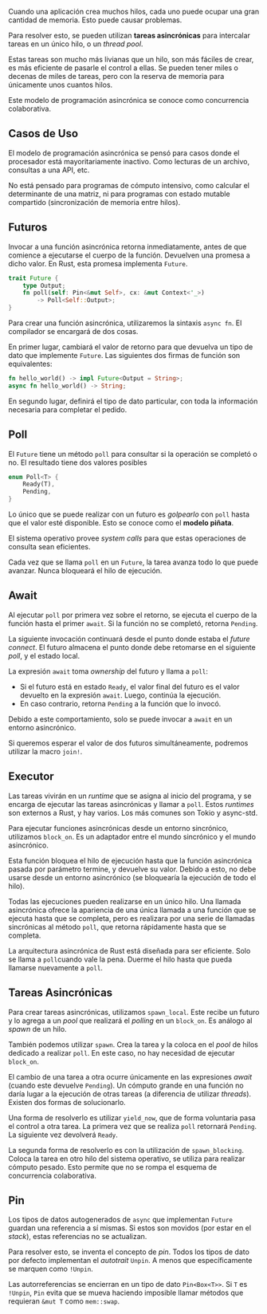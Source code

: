 Cuando una aplicación crea muchos hilos, cada uno puede ocupar una gran cantidad de memoria. Esto puede causar problemas.

Para resolver esto, se pueden utilizan **tareas asincrónicas** para intercalar tareas en un único hilo, o un *thread pool*.

Estas tareas son mucho más livianas que un hilo, son más fáciles de crear, es más eficiente de pasarle el control a ellas. Se pueden tener miles o decenas de miles de tareas, pero con la reserva de memoria para únicamente unos cuantos hilos.

Este modelo de programación asincrónica se conoce como concurrencia colaborativa.

## Casos de Uso

El modelo de programación asincrónica se pensó para casos donde el procesador está mayoritariamente inactivo. Como lecturas de un archivo, consultas a una API, etc.

No está pensado para programas de cómputo intensivo, como calcular el determinante de una matriz, ni para programas con estado mutable compartido (sincronización de memoria entre hilos).

## Futuros

Invocar a una función asincrónica retorna inmediatamente, antes de que comience a ejecutarse el cuerpo de la función. Devuelven una promesa a dicho valor. En Rust, esta promesa implementa `Future`.

```Rust
trait Future {
	type Output;
	fn poll(self: Pin<&mut Self>, cx: &mut Context<'_>) 
		-> Poll<Self::Output>;
}
```

Para crear una función asincrónica, utilizaremos la sintaxis `async fn`. El compilador se encargará de dos cosas.

En primer lugar, cambiará el valor de retorno para que devuelva un tipo de dato que implemente `Future`. Las siguientes dos firmas de función son equivalentes:

```Rust
fn hello_world() -> impl Future<Output = String>;
async fn hello_world() -> String;
```

En segundo lugar, definirá el tipo de dato particular, con toda la información necesaria para completar el pedido.

## Poll

El `Future` tiene un método `poll` para consultar si la operación se completó o no. El resultado tiene dos valores posibles

```Rust
enum Poll<T> {
	Ready(T),
	Pending,
}
```

Lo único que se puede realizar con un futuro es *golpearlo* con `poll` hasta que el valor esté disponible. Esto se conoce como el **modelo piñata**.

El sistema operativo provee *system calls* para que estas operaciones de consulta sean eficientes.

Cada vez que se llama `poll` en un `Future`, la tarea avanza todo lo que puede avanzar. Nunca bloqueará el hilo de ejecución.

## Await

Al ejecutar `poll` por primera vez sobre el retorno, se ejecuta el cuerpo de la función hasta el primer `await`. Si la función no se completó, retorna `Pending`.

La siguiente invocación continuará desde el punto donde estaba el *future connect*. El futuro almacena el punto donde debe retomarse en el siguiente *poll*, y el estado local.

La expresión `await` toma *ownership* del futuro y llama a `poll`:

- Si el futuro está en estado `Ready`, el valor final del futuro es el valor devuelto en la expresión `await`. Luego, continúa la ejecución.
- En caso contrario, retorna `Pending` a la función que lo invocó.

Debido a este comportamiento, solo se puede invocar a `await` en un entorno asincrónico.

Si queremos esperar el valor de dos futuros simultáneamente, podremos utilizar la macro `join!`.

## Executor

Las tareas vivirán en un *runtime* que se asigna al inicio del programa, y se encarga de ejecutar las tareas asincrónicas y llamar a `poll`. Estos *runtimes* son externos a Rust, y hay varios. Los más comunes son Tokio y async-std.

Para ejecutar funciones asincrónicas desde un entorno sincrónico, utilizamos `block_on`. Es un adaptador entre el mundo sincrónico y el mundo asincrónico.

Esta función bloquea el hilo de ejecución hasta que la función asincrónica pasada por parámetro termine, y devuelve su valor. Debido a esto, no debe usarse desde un entorno asincrónico (se bloquearía la ejecución de todo el hilo).

Todas las ejecuciones pueden realizarse en un único hilo. Una llamada asincrónica ofrece la apariencia de una única llamada a una función que se ejecuta hasta que se completa, pero es realizara por una serie de llamadas sincrónicas al método `poll`, que retorna rápidamente hasta que se completa.

La arquitectura asincrónica de Rust está diseñada para ser eficiente. Solo se llama a `poll`cuando vale la pena. Duerme el hilo hasta que pueda llamarse nuevamente a `poll`.

## Tareas Asincrónicas

Para crear tareas asincrónicas, utilizamos `spawn_local`. Este recibe un futuro y lo agrega a un *pool* que realizará el *polling* en un `block_on`. Es análogo al *spawn* de un hilo.

También podemos utilizar `spawn`. Crea la tarea y la coloca en el *pool* de hilos dedicado a realizar `poll`. En este caso, no hay necesidad de ejecutar `block_on`.

El cambio de una tarea a otra ocurre únicamente en las expresiones *await* (cuando este devuelve `Pending`). Un cómputo grande en una función no daría lugar a la ejecución de otras tareas (a diferencia de utilizar *threads*). Existen dos formas de solucionarlo.

Una forma de resolverlo es utilizar `yield_now`, que de forma voluntaria pasa el control a otra tarea. La primera vez que se realiza `poll` retornará `Pending`. La siguiente vez devolverá `Ready`.

La segunda forma de resolverlo es con la utilización de `spawn_blocking`. Coloca la tarea en otro hilo del sistema operativo, se utiliza para realizar cómputo pesado. Esto permite que no se rompa el esquema de concurrencia colaborativa.

## Pin

Los tipos de datos autogenerados de `async` que implementan `Future` guardan una referencia a sí mismas. Si estos son movidos (por estar en el *stack*), estas referencias no se actualizan.

Para resolver esto, se inventa el concepto de *pin*. Todos los tipos de dato por defecto implementan el *autotrait* `Unpin`. A menos que específicamente se marquen como `!Unpin`.

Las autorreferencias se encierran en un tipo de dato `Pin<Box<T>>`. Si `T` es `!Unpin`, `Pin` evita que se mueva haciendo imposible llamar métodos que requieran `&mut T` como `mem::swap`.
